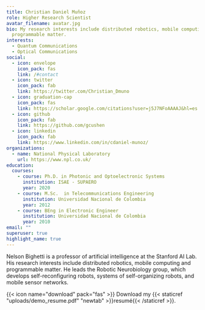 ```yaml
---
title: Christian Daniel Muñoz
role: Higher Research Scientist
avatar_filename: avatar.jpg
bio: My research interests include distributed robotics, mobile computing and
  programmable matter.
interests:
  - Quantum Communications
  - Optical Communications
social:
  - icon: envelope
    icon_pack: fas
    link: /#contact
  - icon: twitter
    icon_pack: fab
    link: https://twitter.com/Christian_Dmuno
  - icon: graduation-cap
    icon_pack: fas
    link: https://scholar.google.com/citations?user=j5J7NFoAAAAJ&hl=es
  - icon: github
    icon_pack: fab
    link: https://github.com/gcushen
  - icon: linkedin
    icon_pack: fab
    link: https://www.linkedin.com/in/cdaniel-munoz/
organizations:
  - name: National Physical Laboratory
    url: https://www.npl.co.uk/
education:
  courses:
    - course: Ph.D. in Photonic and Optoelectronic Systems
      institution: ISAE - SUPAERO
      year: 2020
    - course: M.Sc.  in Telecommunications Engineering
      institution: Universidad Nacional de Colombia
      year: 2012
    - course: BEng in Electronic Engineer
      institution: Universidad Nacional de Colombia
      year: 2010
email: ""
superuser: true
highlight_name: true
---
```

Nelson Bighetti is a professor of artificial intelligence at the Stanford AI Lab. His research interests include distributed robotics, mobile computing and programmable matter. He leads the Robotic Neurobiology group, which develops self-reconfiguring robots, systems of self-organizing robots, and mobile sensor networks.

{{< icon name="download" pack="fas" >}} Download my {{< staticref "uploads/demo_resume.pdf" "newtab" >}}resumé{{< /staticref >}}.
